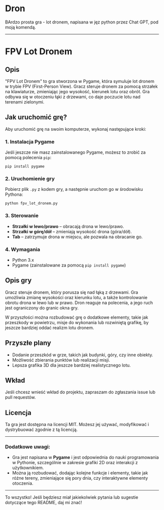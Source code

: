 # Dron
BArdzo prosta gra - lot dronem, napisana w jęz python przez Chat GPT, pod moją komendą.

---

# FPV Lot Dronem

## Opis
"FPV Lot Dronem" to gra stworzona w Pygame, która symuluje lot dronem w trybie FPV (First-Person View). Gracz steruje dronem za pomocą strzałek na klawiaturze, zmieniając jego wysokość, kierunek lotu oraz obrót. Gra odbywa się w otoczeniu łąki z drzewami, co daje poczucie lotu nad terenami zielonymi.

## Jak uruchomić grę?

Aby uruchomić grę na swoim komputerze, wykonaj następujące kroki:

### 1. Instalacja Pygame
Jeśli jeszcze nie masz zainstalowanego Pygame, możesz to zrobić za pomocą polecenia `pip`:

```
pip install pygame
```

### 2. Uruchomienie gry
Pobierz plik `.py` z kodem gry, a następnie uruchom go w środowisku Pythona:

```
python fpv_lot_dronem.py
```

### 3. Sterowanie
- **Strzałki w lewo/prawo** – obracają drona w lewo/prawo.
- **Strzałki w górę/dół** – zmieniają wysokość drona (góra/dół).
- **Tab** – zatrzymuje drona w miejscu, ale pozwala na obracanie go.

### 4. Wymagania
- Python 3.x
- Pygame (zainstalowane za pomocą `pip install pygame`)

## Opis gry

Gracz steruje dronem, który porusza się nad łąką z drzewami. Gra umożliwia zmianę wysokości oraz kierunku lotu, a także kontrolowanie obrotu drona w lewo lub w prawo. Dron reaguje na polecenia, a jego ruch jest ograniczony do granic okna gry. 

W przyszłości można rozbudować grę o dodatkowe elementy, takie jak przeszkody w powietrzu, misje do wykonania lub rozwiniętą grafikę, by jeszcze bardziej oddać realizm lotu dronem.

## Przyszłe plany
- Dodanie przeszkód w grze, takich jak budynki, góry, czy inne obiekty.
- Możliwość zbierania punktów lub realizacji misji.
- Lepsza grafika 3D dla jeszcze bardziej realistycznego lotu.

## Wkład
Jeśli chcesz wnieść wkład do projektu, zapraszam do zgłaszania issue lub pull requestów.

## Licencja
Ta gra jest dostępna na licencji MIT. Możesz jej używać, modyfikować i dystrybuować zgodnie z tą licencją.

---

### Dodatkowe uwagi:
- Gra jest napisana w **Pygame** i jest odpowiednia do nauki programowania w Pythonie, szczególnie w zakresie grafiki 2D oraz interakcji z użytkownikiem.
- Można ją rozbudować, dodając kolejne funkcje i elementy, takie jak różne tereny, zmieniające się pory dnia, czy interaktywne elementy otoczenia.

---

To wszystko! Jeśli będziesz miał jakiekolwiek pytania lub sugestie dotyczące tego README, daj mi znać!
